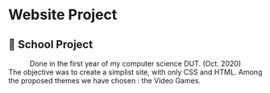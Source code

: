 <h1>Website Project</h1>
<h2>📓 School Project </h2>
<center> Done in the first year of my computer science DUT. (Oct. 2020)</center> 
The objective was to create a simplist site, with only CSS and HTML.
Among the proposed themes we have chosen : the Video Games.
